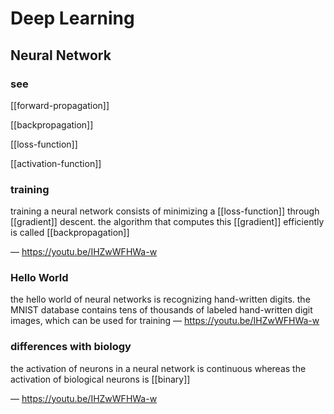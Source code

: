 # Deep Learning

## Neural Network

### see

[[forward-propagation]]

[[backpropagation]]

[[loss-function]]

[[activation-function]]

### training

training a neural network consists of minimizing a [[loss-function]] through [[gradient]] descent. the algorithm that computes this [[gradient]] efficiently is called [[backpropagation]]

&mdash; <https://youtu.be/IHZwWFHWa-w>

### Hello World

the hello world of neural networks is recognizing hand-written digits. the MNIST database contains tens of thousands of labeled hand-written digit images, which can be used for training &mdash; <https://youtu.be/IHZwWFHWa-w>

### differences with biology

the activation of neurons in a neural network is continuous whereas the activation of biological neurons is [[binary]]

&mdash; <https://youtu.be/IHZwWFHWa-w>
